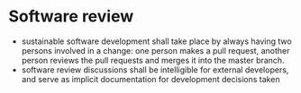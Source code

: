 # Software review

* sustainable software development shall take place by always having two persons involved in a change: one person makes a pull request, another person reviews the pull requests and merges it into the master branch.
* software review discussions shall be intelligible for external developers, and serve as implicit documentation for development decisions taken
